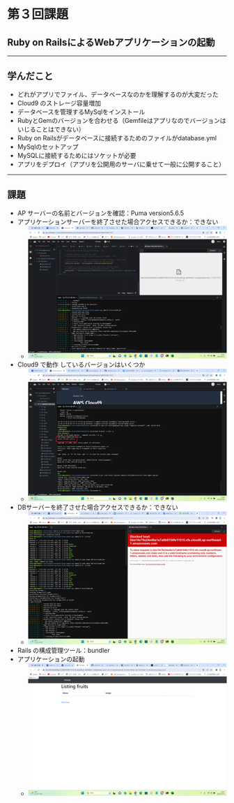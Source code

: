 # 第３回課題
 ## Ruby on RailsによるWebアプリケーションの起動
---
## 学んだこと
  - どれがアプリでファイル、データベースなのかを理解するのが大変だった
  - Cloud9 のストレージ容量増加
  - データベースを管理するMySqlをインストール
  - RubyとGemのバージョンを合わせる（Gemfileはアプリなのでバージョンはいじることはできない）
  - Ruby on Railsがデータベースに接続するためのファイルがdatabase.yml
  - MySqlのセットアップ
  - MySQLに接続するためにはソケットが必要
  - アプリをデプロイ（アプリを公開用のサーバに乗せて一般に公開すること）
---
## 課題
  - AP サーバーの名前とバージョンを確認：Puma version5.6.5
  - アプリケーションサーバーを終了させた場合アクセスできるか：できない
    - ![アプリケーションサーバーを終了させた場合アクセスできるか](lecture03-1.png)
  - Cloud9 で動作 しているバージョンはいくつか
    - ![Cloud9 で動作 しているバージョンはいくつか](lecture03-4.png)
  - DBサーバーを終了させた場合アクセスできるか：できない
    - ![DBサーバーを終了させた場合アクセスできるか](lecture03-3.png)
  - Rails の構成管理ツール：bundler
  - アプリケーションの起動
    - ![アプリケーションの起動](lecture03-2.png)